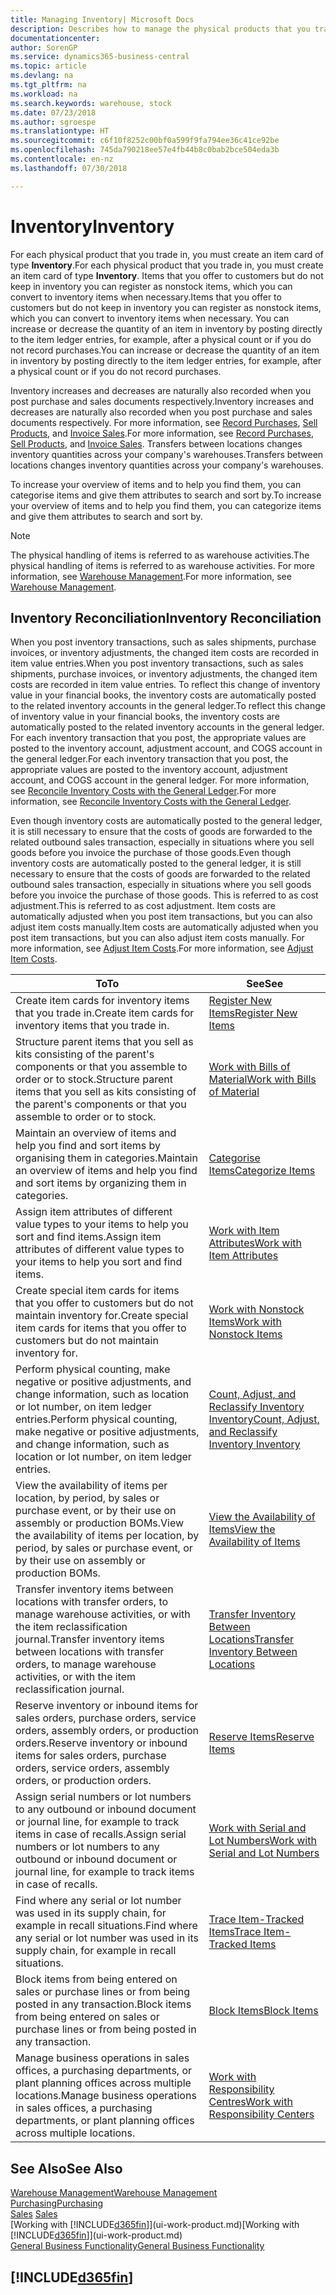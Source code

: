 ```yaml
---
title: Managing Inventory| Microsoft Docs
description: Describes how to manage the physical products that you trade in, for example, handling the stock in your warehouse.
documentationcenter: 
author: SorenGP
ms.service: dynamics365-business-central
ms.topic: article
ms.devlang: na
ms.tgt_pltfrm: na
ms.workload: na
ms.search.keywords: warehouse, stock
ms.date: 07/23/2018
ms.author: sgroespe
ms.translationtype: HT
ms.sourcegitcommit: c6f10f8252c00bf0a599f9fa794ee36c41ce92be
ms.openlocfilehash: 745da790218ee57e4fb44b8c0bab2bce504eda3b
ms.contentlocale: en-nz
ms.lasthandoff: 07/30/2018

---
```


# <a name="inventory"></a><span data-ttu-id="cbb18-103">Inventory</span><span class="sxs-lookup"><span data-stu-id="cbb18-103">Inventory</span></span>
<span data-ttu-id="cbb18-104">For each physical product that you trade in, you must create an item card of type **Inventory**.</span><span class="sxs-lookup"><span data-stu-id="cbb18-104">For each physical product that you trade in, you must create an item card of type **Inventory**.</span></span> <span data-ttu-id="cbb18-105">Items that you offer to customers but do not keep in inventory you can register as nonstock items, which you can convert to inventory items when necessary.</span><span class="sxs-lookup"><span data-stu-id="cbb18-105">Items that you offer to customers but do not keep in inventory you can register as nonstock items, which you can convert to inventory items when necessary.</span></span> <span data-ttu-id="cbb18-106">You can increase or decrease the quantity of an item in inventory by posting directly to the item ledger entries, for example, after a physical count or if you do not record purchases.</span><span class="sxs-lookup"><span data-stu-id="cbb18-106">You can increase or decrease the quantity of an item in inventory by posting directly to the item ledger entries, for example, after a physical count or if you do not record purchases.</span></span>

<span data-ttu-id="cbb18-107">Inventory increases and decreases are naturally also recorded when you post purchase and sales documents respectively.</span><span class="sxs-lookup"><span data-stu-id="cbb18-107">Inventory increases and decreases are naturally also recorded when you post purchase and sales documents respectively.</span></span> <span data-ttu-id="cbb18-108">For more information, see [Record Purchases](purchasing-how-record-purchases.md), [Sell Products](sales-how-sell-products.md), and [Invoice Sales](sales-how-invoice-sales.md).</span><span class="sxs-lookup"><span data-stu-id="cbb18-108">For more information, see [Record Purchases](purchasing-how-record-purchases.md), [Sell Products](sales-how-sell-products.md), and [Invoice Sales](sales-how-invoice-sales.md).</span></span> <span data-ttu-id="cbb18-109">Transfers between locations changes inventory quantities across your company's warehouses.</span><span class="sxs-lookup"><span data-stu-id="cbb18-109">Transfers between locations changes inventory quantities across your company's warehouses.</span></span>   

<span data-ttu-id="cbb18-110">To increase your overview of items and to help you find them, you can categorise items and give them attributes to search and sort by.</span><span class="sxs-lookup"><span data-stu-id="cbb18-110">To increase your overview of items and to help you find them, you can categorize items and give them attributes to search and sort by.</span></span>

> [!NOTE]
> <span data-ttu-id="cbb18-111">The physical handling of items is referred to as warehouse activities.</span><span class="sxs-lookup"><span data-stu-id="cbb18-111">The physical handling of items is referred to as warehouse activities.</span></span> <span data-ttu-id="cbb18-112">For more information, see [Warehouse Management](warehouse-manage-warehouse.md).</span><span class="sxs-lookup"><span data-stu-id="cbb18-112">For more information, see [Warehouse Management](warehouse-manage-warehouse.md).</span></span>

## <a name="inventory-reconciliation"></a><span data-ttu-id="cbb18-113">Inventory Reconciliation</span><span class="sxs-lookup"><span data-stu-id="cbb18-113">Inventory Reconciliation</span></span>
<span data-ttu-id="cbb18-114">When you post inventory transactions, such as sales shipments, purchase invoices, or inventory adjustments, the changed item costs are recorded in item value entries.</span><span class="sxs-lookup"><span data-stu-id="cbb18-114">When you post inventory transactions, such as sales shipments, purchase invoices, or inventory adjustments, the changed item costs are recorded in item value entries.</span></span> <span data-ttu-id="cbb18-115">To reflect this change of inventory value in your financial books, the inventory costs are automatically posted to the related inventory accounts in the general ledger.</span><span class="sxs-lookup"><span data-stu-id="cbb18-115">To reflect this change of inventory value in your financial books, the inventory costs are automatically posted to the related inventory accounts in the general ledger.</span></span> <span data-ttu-id="cbb18-116">For each inventory transaction that you post, the appropriate values are posted to the inventory account, adjustment account, and COGS account in the general ledger.</span><span class="sxs-lookup"><span data-stu-id="cbb18-116">For each inventory transaction that you post, the appropriate values are posted to the inventory account, adjustment account, and COGS account in the general ledger.</span></span> <span data-ttu-id="cbb18-117">For more information, see [Reconcile Inventory Costs with the General Ledger](finance-how-to-post-inventory-costs-to-the-general-ledger.md).</span><span class="sxs-lookup"><span data-stu-id="cbb18-117">For more information, see [Reconcile Inventory Costs with the General Ledger](finance-how-to-post-inventory-costs-to-the-general-ledger.md).</span></span>

<span data-ttu-id="cbb18-118">Even though inventory costs are automatically posted to the general ledger, it is still necessary to ensure that the costs of goods are forwarded to the related outbound sales transaction, especially in situations where you sell goods before you invoice the purchase of those goods.</span><span class="sxs-lookup"><span data-stu-id="cbb18-118">Even though inventory costs are automatically posted to the general ledger, it is still necessary to ensure that the costs of goods are forwarded to the related outbound sales transaction, especially in situations where you sell goods before you invoice the purchase of those goods.</span></span> <span data-ttu-id="cbb18-119">This is referred to as cost adjustment.</span><span class="sxs-lookup"><span data-stu-id="cbb18-119">This is referred to as cost adjustment.</span></span> <span data-ttu-id="cbb18-120">Item costs are automatically adjusted when you post item transactions, but you can also adjust item costs manually.</span><span class="sxs-lookup"><span data-stu-id="cbb18-120">Item costs are automatically adjusted when you post item transactions, but you can also adjust item costs manually.</span></span> <span data-ttu-id="cbb18-121">For more information, see [Adjust Item Costs](inventory-how-adjust-item-costs.md).</span><span class="sxs-lookup"><span data-stu-id="cbb18-121">For more information, see [Adjust Item Costs](inventory-how-adjust-item-costs.md).</span></span>

|<span data-ttu-id="cbb18-122">To</span><span class="sxs-lookup"><span data-stu-id="cbb18-122">To</span></span> |<span data-ttu-id="cbb18-123">See</span><span class="sxs-lookup"><span data-stu-id="cbb18-123">See</span></span> |
|---|----|
|<span data-ttu-id="cbb18-124">Create item cards for inventory items that you trade in.</span><span class="sxs-lookup"><span data-stu-id="cbb18-124">Create item cards for inventory items that you trade in.</span></span>|[<span data-ttu-id="cbb18-125">Register New Items</span><span class="sxs-lookup"><span data-stu-id="cbb18-125">Register New Items</span></span>](inventory-how-register-new-items.md)|
|<span data-ttu-id="cbb18-126">Structure parent items that you sell as kits consisting of the parent's components or that you assemble to order or to stock.</span><span class="sxs-lookup"><span data-stu-id="cbb18-126">Structure parent items that you sell as kits consisting of the parent's components or that you assemble to order or to stock.</span></span>|[<span data-ttu-id="cbb18-127">Work with Bills of Material</span><span class="sxs-lookup"><span data-stu-id="cbb18-127">Work with Bills of Material</span></span>](inventory-how-work-BOMs.md)|
|<span data-ttu-id="cbb18-128">Maintain an overview of items and help you find and sort items by organising them in categories.</span><span class="sxs-lookup"><span data-stu-id="cbb18-128">Maintain an overview of items and help you find and sort items by organizing them in categories.</span></span>|[<span data-ttu-id="cbb18-129">Categorise Items</span><span class="sxs-lookup"><span data-stu-id="cbb18-129">Categorize Items</span></span>](inventory-how-categorize-items.md)|
|<span data-ttu-id="cbb18-130">Assign item attributes of different value types to your items to help you sort and find items.</span><span class="sxs-lookup"><span data-stu-id="cbb18-130">Assign item attributes of different value types to your items to help you sort and find items.</span></span>|[<span data-ttu-id="cbb18-131">Work with Item Attributes</span><span class="sxs-lookup"><span data-stu-id="cbb18-131">Work with Item Attributes</span></span>](inventory-how-work-item-attributes.md)|
|<span data-ttu-id="cbb18-132">Create special item cards for items that you offer to customers but do not maintain inventory for.</span><span class="sxs-lookup"><span data-stu-id="cbb18-132">Create special item cards for items that you offer to customers but do not maintain inventory for.</span></span>|[<span data-ttu-id="cbb18-133">Work with Nonstock Items</span><span class="sxs-lookup"><span data-stu-id="cbb18-133">Work with Nonstock Items</span></span>](inventory-how-work-nonstock-items.md)|
|<span data-ttu-id="cbb18-134">Perform physical counting, make negative or positive adjustments, and change information, such as location or lot number, on item ledger entries.</span><span class="sxs-lookup"><span data-stu-id="cbb18-134">Perform physical counting, make negative or positive adjustments, and change information, such as location or lot number, on item ledger entries.</span></span>|[<span data-ttu-id="cbb18-135">Count, Adjust, and Reclassify Inventory Inventory</span><span class="sxs-lookup"><span data-stu-id="cbb18-135">Count, Adjust, and Reclassify Inventory Inventory</span></span>](inventory-how-count-adjust-reclassify.md)|
|<span data-ttu-id="cbb18-136">View the availability of items per location, by period, by sales or purchase event, or by their use on assembly or production BOMs.</span><span class="sxs-lookup"><span data-stu-id="cbb18-136">View the availability of items per location, by period, by sales or purchase event, or by their use on assembly or production BOMs.</span></span>|[<span data-ttu-id="cbb18-137">View the Availability of Items</span><span class="sxs-lookup"><span data-stu-id="cbb18-137">View the Availability of Items</span></span>](inventory-how-availability-overview.md)|
|<span data-ttu-id="cbb18-138">Transfer inventory items between locations with transfer orders, to manage warehouse activities, or with the item reclassification journal.</span><span class="sxs-lookup"><span data-stu-id="cbb18-138">Transfer inventory items between locations with transfer orders, to manage warehouse activities, or with the item reclassification journal.</span></span>|[<span data-ttu-id="cbb18-139">Transfer Inventory Between Locations</span><span class="sxs-lookup"><span data-stu-id="cbb18-139">Transfer Inventory Between Locations</span></span>](inventory-how-transfer-between-locations.md)|
|<span data-ttu-id="cbb18-140">Reserve inventory or inbound items for sales orders, purchase orders, service orders, assembly orders, or production orders.</span><span class="sxs-lookup"><span data-stu-id="cbb18-140">Reserve inventory or inbound items for sales orders, purchase orders, service orders, assembly orders, or production orders.</span></span>|[<span data-ttu-id="cbb18-141">Reserve Items</span><span class="sxs-lookup"><span data-stu-id="cbb18-141">Reserve Items</span></span>](inventory-how-to-reserve-items.md)|
|<span data-ttu-id="cbb18-142">Assign serial numbers or lot numbers to any outbound or inbound document or journal line, for example to track items in case of recalls.</span><span class="sxs-lookup"><span data-stu-id="cbb18-142">Assign serial numbers or lot numbers to any outbound or inbound document or journal line, for example to track items in case of recalls.</span></span>|[<span data-ttu-id="cbb18-143">Work with Serial and Lot Numbers</span><span class="sxs-lookup"><span data-stu-id="cbb18-143">Work with Serial and Lot Numbers</span></span>](inventory-how-work-item-tracking.md)|
|<span data-ttu-id="cbb18-144">Find where any serial or lot number was used in its supply chain, for example in recall situations.</span><span class="sxs-lookup"><span data-stu-id="cbb18-144">Find where any serial or lot number was used in its supply chain, for example in recall situations.</span></span>|[<span data-ttu-id="cbb18-145">Trace Item-Tracked Items</span><span class="sxs-lookup"><span data-stu-id="cbb18-145">Trace Item-Tracked Items</span></span>](inventory-how-to-trace-item-tracked-items.md)|
|<span data-ttu-id="cbb18-146">Block items from being entered on sales or purchase lines or from being posted in any transaction.</span><span class="sxs-lookup"><span data-stu-id="cbb18-146">Block items from being entered on sales or purchase lines or from being posted in any transaction.</span></span>|[<span data-ttu-id="cbb18-147">Block Items</span><span class="sxs-lookup"><span data-stu-id="cbb18-147">Block Items</span></span>](inventory-how-block-items.md)|
|<span data-ttu-id="cbb18-148">Manage business operations in sales offices, a purchasing departments, or plant planning offices across multiple locations.</span><span class="sxs-lookup"><span data-stu-id="cbb18-148">Manage business operations in sales offices, a purchasing departments, or plant planning offices across multiple locations.</span></span>|[<span data-ttu-id="cbb18-149">Work with Responsibility Centres</span><span class="sxs-lookup"><span data-stu-id="cbb18-149">Work with Responsibility Centers</span></span>](inventory-responsibility-centers.md)|

## <a name="see-also"></a><span data-ttu-id="cbb18-150">See Also</span><span class="sxs-lookup"><span data-stu-id="cbb18-150">See Also</span></span>  
[<span data-ttu-id="cbb18-151">Warehouse Management</span><span class="sxs-lookup"><span data-stu-id="cbb18-151">Warehouse Management</span></span>](warehouse-manage-warehouse.md)  
[<span data-ttu-id="cbb18-152">Purchasing</span><span class="sxs-lookup"><span data-stu-id="cbb18-152">Purchasing</span></span>](purchasing-manage-purchasing.md)  
<span data-ttu-id="cbb18-153">[Sales](sales-manage-sales.md)  </span><span class="sxs-lookup"><span data-stu-id="cbb18-153">[Sales](sales-manage-sales.md)  </span></span>  
<span data-ttu-id="cbb18-154">[Working with [!INCLUDE[d365fin](includes/d365fin_md.md)]](ui-work-product.md)</span><span class="sxs-lookup"><span data-stu-id="cbb18-154">[Working with [!INCLUDE[d365fin](includes/d365fin_md.md)]](ui-work-product.md)</span></span>  
[<span data-ttu-id="cbb18-155">General Business Functionality</span><span class="sxs-lookup"><span data-stu-id="cbb18-155">General Business Functionality</span></span>](ui-across-business-areas.md)

## [!INCLUDE[d365fin](includes/free_trial_md.md)]  

